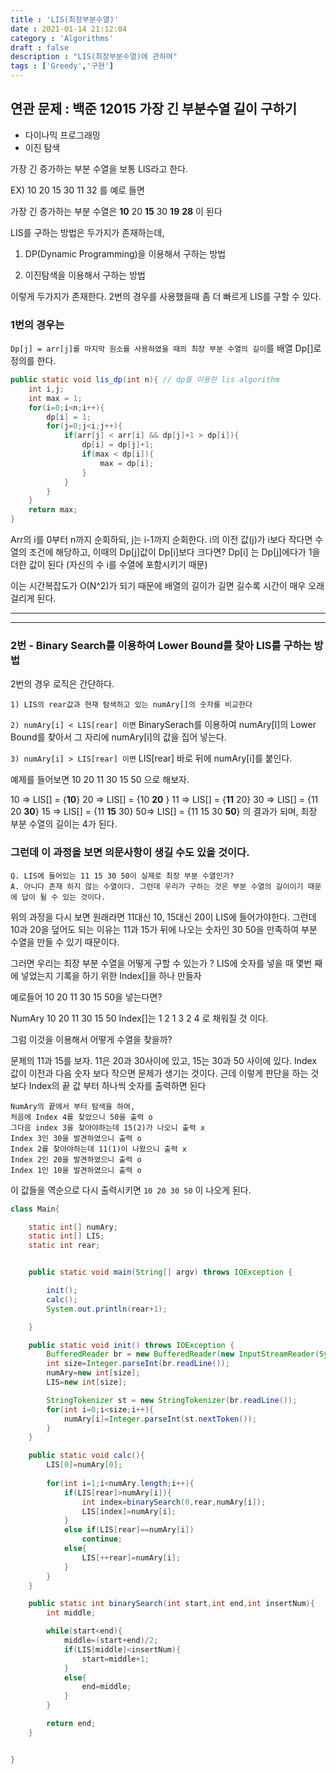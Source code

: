 ```yaml
---
title : 'LIS(최장부분수열)'
date : 2021-01-14 21:12:04
category : 'Algorithms'
draft : false
description : "LIS(최장부분수열)에 관하여"
tags : ['Greedy','구현']
---
```


## 연관 문제 : 백준 12015 가장 긴 부분수열 길이 구하기

* 다이나믹 프로그래밍
* 이진 탐색


가장 긴 증가하는 부분 수열을 보통 LIS라고 한다.

EX) 10 20 15 30 11 32 를 예로 들면

가장 긴 증가하는 부분 수열은 **10** 20 **15** 30 **19** **28** 이 된다


LIS를 구하는 방법은 두가지가 존재하는데,

1) DP(Dynamic Programming)을 이용해서 구하는 방법

2) 이진탐색을 이용해서 구하는 방법

이렇게 두가지가 존재한다. 2번의 경우를 사용했을때 좀 더 빠르게 LIS를 구할 수 있다.

### 1번의 경우는 
`Dp[j] = arr[j]를 마지막 원소를 사용하였을 때의 최장 부분 수열의 길이`를 배열 Dp[]로 정의를 한다.

```java
public static void lis_dp(int n){ // dp를 이용한 lis algorithm
    int i,j;
    int max = 1;
    for(i=0;i<n;i++){
        dp[i] = 1;
        for(j=0;j<i;j++){
            if(arr[j] < arr[i] && dp[j]+1 > dp[i]){
                dp[i] = dp[j]+1;
                if(max < dp[i]){
                    max = dp[i];
                }
            }
        }
    }
    return max;
}
```

Arr의 i를 0부터 n까지 순회하되, j는 i-1까지 순회한다.
i의 이전 값(j)가 i보다 작다면 수열의 조건에 해당하고, 이때의 Dp[j]값이 Dp[i]보다 크다면? Dp[i] 는 Dp[j]에다가 1을 더한 값이 된다 (자신의 수 i를 수열에 포함시키기 때문)

이는 시간복잡도가 O(N^2)가 되기 때문에 배열의 길이가 길면 길수록 시간이 매우 오래걸리게 된다.

---
---

### 2번 - Binary Search를 이용하여 Lower Bound를 찾아 LIS를 구하는 방법

2번의 경우 로직은 간단하다.

`1) LIS의 rear값과 현재 탐색하고 있는 numAry[]의 숫자를 비교한다`

`2) numAry[i] < LIS[rear] 이면`
BinarySerach를 이용하여 numAry[I]의 Lower Bound를 찾아서 그 자리에 numAry[i]의 값을 집어 넣는다.

`3) numAry[i] > LIS[rear] 이면`
LIS[rear]  바로 뒤에 numAry[i]를 붙인다.

예제를 들어보면
10 20 11 30 15 50 으로 해보자.

10 => LIS[] = {**10**}
20 => LIS[] = {10 **20** }
11 => LIS[] = {**11** 20}
30 => LIS[] = {11 20 **30**}
15 => LIS[] = {11 **15** 30}
50=> LIS[] = {11 15 30 **50**} 의 결과가 되며, 최장 부분 수열의 길이는 4가 된다.

### 그런데 이 과정을 보면 의문사항이 생길 수도 있을 것이다.

```
Q. LIS에 들어있는 11 15 30 50이 실제로 최장 부분 수열인가? 
A. 아니다 존재 하지 않는 수열이다. 그런데 우리가 구하는 것은 부분 수열의 길이이기 때문에 답이 될 수 있는 것이다.
```

위의 과정을 다시 보면 원래라면 11대신 10, 15대신 20이 LIS에 들어가야한다.
그런데 10과 20을 덮어도 되는 이유는 11과 15가 뒤에 나오는 숫자인 30 50을 만족하여 부분 수열을 만들 수 있기 때문이다.

그러면 우리는 최장 부분 수열을 어떻게 구할 수 있는가 ?
LIS에 숫자를 넣을 때 몇번 째에 넣었는지 기록을 하기 위한 Index[]을 하나 만들자

예로들어 10 20 11 30 15 50을 넣는다면?

NumAry    10  20 11 30  15  50
Index[]는     1   2   1    3    2   4 로 채워질 것 이다.

그럼 이것을 이용해서 어떻게 수열을 찾을까? 

문제의 11과 15를 보자. 11은 20과 30사이에 있고, 15는 30과 50 사이에 있다.
Index 값이 이전과 다음 숫자 보다 작으면 문제가 생기는 것이다. 
근데 이렇게 판단을 하는 것보다 
Index의 끝 값 부터 하나씩 숫자를 출력하면 된다

```
NumAry의 끝에서 부터 탐색을 하여, 
처음에 Index 4를 찾았으니 50을 출력 o
그다음 index 3을 찾아야하는데 15(2)가 나오니 출력 x
Index 3인 30을 발견하였으니 출력 o
Index 2를 찾아야하는데 11(1)이 나왔으니 출력 x
Index 2인 20을 발견하였으니 출력 o
Index 1인 10을 발견하였으니 출력 o
```

이 값들을 역순으로 다시 출력시키면  `10 20 30 50` 이 나오게 된다.






```java
class Main{

    static int[] numAry;
    static int[] LIS;
    static int rear;


    public static void main(String[] argv) throws IOException {

        init();
        calc();
        System.out.println(rear+1);

    }

    public static void init() throws IOException {
        BufferedReader br = new BufferedReader(new InputStreamReader(System.in));
        int size=Integer.parseInt(br.readLine());
        numAry=new int[size];
        LIS=new int[size];

        StringTokenizer st = new StringTokenizer(br.readLine());
        for(int i=0;i<size;i++){
            numAry[i]=Integer.parseInt(st.nextToken());
        }
    }

    public static void calc(){
        LIS[0]=numAry[0];
        
        for(int i=1;i<numAry.length;i++){
            if(LIS[rear]>numAry[i]){
                int index=binarySearch(0,rear,numAry[i]);
                LIS[index]=numAry[i];
            }
            else if(LIS[rear]==numAry[i])
                continue;
            else{
                LIS[++rear]=numAry[i];
            }
        }
    }

    public static int binarySearch(int start,int end,int insertNum){
        int middle;

        while(start<end){
            middle=(start+end)/2;
            if(LIS[middle]<insertNum){
                start=middle+1;
            }
            else{
                end=middle;
            }
        }

        return end;
    }


}


```